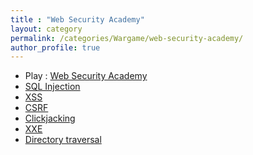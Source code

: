 ```yaml
---
title : "Web Security Academy"
layout: category
permalink: /categories/Wargame/web-security-academy/
author_profile: true
---
```


<ul>
    <li>Play : <a href="https://portswigger.net/web-security/all-labs" target="_blank">Web Security Academy</a></li>
    <li><a href="/categories/Wargame/web-security-academy/sql-injection/">SQL Injection</a></li>
    <li><a href="/categories/Wargame/web-security-academy/xss/">XSS</a></li>
    <li><a href="/categories/Wargame/web-security-academy/csrf/">CSRF</a></li>
    <li><a href="/categories/Wargame/web-security-academy/clickjacking/">Clickjacking</a></li>
    <li><a href="/categories/Wargame/web-security-academy/xxe/">XXE</a></li>
    <li><a href="/categories/Wargame/web-security-academy/directory-traversal/">Directory traversal</a></li>
</ul>